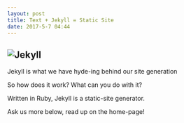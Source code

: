 ```yaml
---
layout: post
title: Text + Jekyll = Static Site
date: 2017-5-7 04:44
---
```

![Jekyll](http://i.imgur.com/GK37Y0Z.png)
------
Jekyll is what we have hyde-ing behind our site generation

So how does it work? What can you do with it?

Written in Ruby, Jekyll is a static-site generator.

Ask us more below, read up on the home-page!
